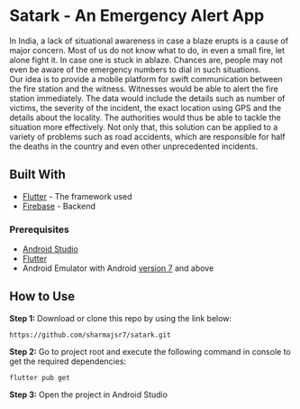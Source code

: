 # Satark - An Emergency Alert App

In India, a lack of situational awareness in case a blaze erupts is a cause of major concern. Most of us do not know what to do, in even a small fire, let alone fight it. In case one is stuck in ablaze. Chances are, people may not even be aware of the emergency numbers to dial in such situations.  
Our idea is to provide a mobile platform for swift communication between the fire station and the witness. Witnesses would be able to alert the fire station immediately. The data would include the details such as number of victims, the severity of the incident, the exact location using GPS and the details about the locality. The authorities would thus be able to tackle the situation more effectively. Not only that, this solution can be applied to a variety of problems such as road accidents, which are responsible for half the deaths in the country and even other unprecedented incidents.

## Built With

* [Flutter](https://flutter.dev/) - The framework used
* [Firebase](https://firebase.google.com/) - Backend

### Prerequisites

* [Android Studio](https://developer.android.com/studio)
* [Flutter](https://flutter.dev/docs/get-started/install)
* Android Emulator with Android [version 7](https://www.android.com/intl/en_in/versions/nougat-7-0/) and above

## How to Use 

**Step 1:**
Download or clone this repo by using the link below:

```
https://github.com/sharmajsr7/satark.git
```

**Step 2:**
Go to project root and execute the following command in console to get the required dependencies: 

``` 
flutter pub get 
```

**Step 3:**
Open the project in Android Studio
 

